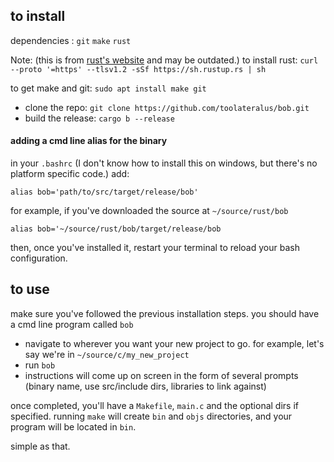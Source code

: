 ## to install
dependencies :
`git`
`make`
`rust`

Note: (this is from [rust's website](https://www.rust-lang.org/learn/get-started) and may be outdated.)
to install rust: `curl --proto '=https' --tlsv1.2 -sSf https://sh.rustup.rs | sh` 

to get make and git: `sudo apt install make git`

- clone the repo: `git clone https://github.com/toolateralus/bob.git`
- build the release: `cargo b --release`

#### adding a cmd line alias for the binary
in your `.bashrc` (I don't know how to install this on windows, but there's no platform specific code.)
add: 

`alias bob='path/to/src/target/release/bob'`

for example, if you've downloaded the source at `~/source/rust/bob`

`alias bob='~/source/rust/bob/target/release/bob`


then, once you've installed it, restart your terminal to reload your bash configuration.

## to use

make sure you've followed the previous installation steps. you should have a cmd line program called `bob`

- navigate to wherever you want your new project to go. for example, let's say we're in `~/source/c/my_new_project`
- run `bob`
- instructions will come up on screen in the form of several prompts (binary name, use src/include dirs, libraries to link against)

once completed, you'll have a `Makefile`, `main.c` and the optional dirs if specified. running `make` will create `bin` and `objs` directories, and your program will be located in `bin`.

simple as that.
